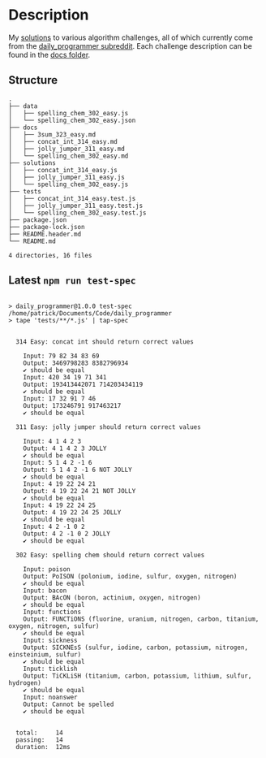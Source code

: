 # Description
My [solutions](https://github.com/planigan/daily_programmer/tree/master/solutions) to various algorithm challenges, all of which currently come from the [daily_programmer subreddit](https://www.reddit.com/r/dailyprogrammer/). Each challenge description can be found in the [docs folder](https://github.com/planigan/daily_programmer/tree/master/docs).

## Structure
```
.
├── data
│   ├── spelling_chem_302_easy.js
│   └── spelling_chem_302_easy.json
├── docs
│   ├── 3sum_323_easy.md
│   ├── concat_int_314_easy.md
│   ├── jolly_jumper_311_easy.md
│   └── spelling_chem_302_easy.md
├── solutions
│   ├── concat_int_314_easy.js
│   ├── jolly_jumper_311_easy.js
│   └── spelling_chem_302_easy.js
├── tests
│   ├── concat_int_314_easy.test.js
│   ├── jolly_jumper_311_easy.test.js
│   └── spelling_chem_302_easy.test.js
├── package.json
├── package-lock.json
├── README.header.md
└── README.md

4 directories, 16 files
```
## Latest `npm run test-spec`
```

> daily_programmer@1.0.0 test-spec /home/patrick/Documents/Code/daily_programmer
> tape 'tests/**/*.js' | tap-spec


  314 Easy: concat int should return correct values

    Input: 79 82 34 83 69
    Output: 3469798283 8382796934
    ✔ should be equal
    Input: 420 34 19 71 341
    Output: 193413442071 714203434119
    ✔ should be equal
    Input: 17 32 91 7 46
    Output: 173246791 917463217
    ✔ should be equal

  311 Easy: jolly jumper should return correct values

    Input: 4 1 4 2 3
    Output: 4 1 4 2 3 JOLLY
    ✔ should be equal
    Input: 5 1 4 2 -1 6
    Output: 5 1 4 2 -1 6 NOT JOLLY
    ✔ should be equal
    Input: 4 19 22 24 21
    Output: 4 19 22 24 21 NOT JOLLY
    ✔ should be equal
    Input: 4 19 22 24 25
    Output: 4 19 22 24 25 JOLLY
    ✔ should be equal
    Input: 4 2 -1 0 2
    Output: 4 2 -1 0 2 JOLLY
    ✔ should be equal

  302 Easy: spelling chem should return correct values

    Input: poison
    Output: PoISON (polonium, iodine, sulfur, oxygen, nitrogen)
    ✔ should be equal
    Input: bacon
    Output: BAcON (boron, actinium, oxygen, nitrogen)
    ✔ should be equal
    Input: functions
    Output: FUNCTiONS (fluorine, uranium, nitrogen, carbon, titanium, oxygen, nitrogen, sulfur)
    ✔ should be equal
    Input: sickness
    Output: SICKNEsS (sulfur, iodine, carbon, potassium, nitrogen, einsteinium, sulfur)
    ✔ should be equal
    Input: ticklish
    Output: TiCKLiSH (titanium, carbon, potassium, lithium, sulfur, hydrogen)
    ✔ should be equal
    Input: noanswer
    Output: Cannot be spelled
    ✔ should be equal


  total:     14
  passing:   14
  duration:  12ms


```
